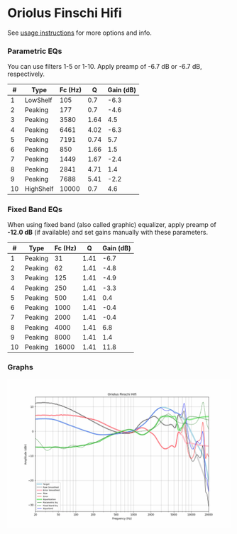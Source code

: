 # Oriolus Finschi Hifi
See [usage instructions](https://github.com/jaakkopasanen/AutoEq#usage) for more options and info.

### Parametric EQs
You can use filters 1-5 or 1-10. Apply preamp of -6.7 dB or -6.7 dB, respectively.

|   # | Type      |   Fc (Hz) |    Q |   Gain (dB) |
|-----|-----------|-----------|------|-------------|
|   1 | LowShelf  |       105 | 0.7  |        -6.3 |
|   2 | Peaking   |       177 | 0.7  |        -4.6 |
|   3 | Peaking   |      3580 | 1.64 |         4.5 |
|   4 | Peaking   |      6461 | 4.02 |        -6.3 |
|   5 | Peaking   |      7191 | 0.74 |         5.7 |
|   6 | Peaking   |       850 | 1.66 |         1.5 |
|   7 | Peaking   |      1449 | 1.67 |        -2.4 |
|   8 | Peaking   |      2841 | 4.71 |         1.4 |
|   9 | Peaking   |      7688 | 5.41 |        -2.2 |
|  10 | HighShelf |     10000 | 0.7  |         4.6 |

### Fixed Band EQs
When using fixed band (also called graphic) equalizer, apply preamp of **-12.0 dB** (if available) and set gains manually with these parameters.

|   # | Type    |   Fc (Hz) |    Q |   Gain (dB) |
|-----|---------|-----------|------|-------------|
|   1 | Peaking |        31 | 1.41 |        -6.7 |
|   2 | Peaking |        62 | 1.41 |        -4.8 |
|   3 | Peaking |       125 | 1.41 |        -4.9 |
|   4 | Peaking |       250 | 1.41 |        -3.3 |
|   5 | Peaking |       500 | 1.41 |         0.4 |
|   6 | Peaking |      1000 | 1.41 |        -0.4 |
|   7 | Peaking |      2000 | 1.41 |        -0.4 |
|   8 | Peaking |      4000 | 1.41 |         6.8 |
|   9 | Peaking |      8000 | 1.41 |         1.4 |
|  10 | Peaking |     16000 | 1.41 |        11.8 |

### Graphs
![](./Oriolus%20Finschi%20Hifi.png)

